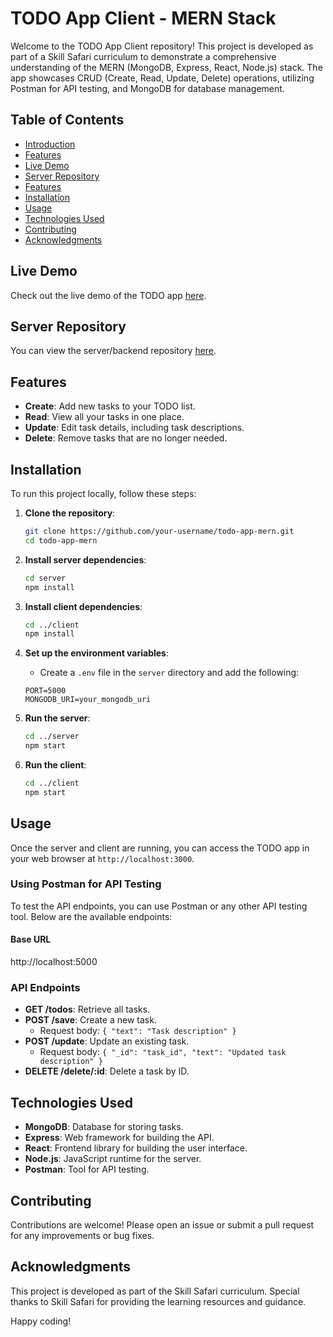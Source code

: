# TODO App Client - MERN Stack

Welcome to the TODO App Client repository! This project is developed as part of a Skill Safari curriculum to demonstrate a comprehensive understanding of the MERN (MongoDB, Express, React, Node.js) stack. The app showcases CRUD (Create, Read, Update, Delete) operations, utilizing Postman for API testing, and MongoDB for database management.

## Table of Contents

- [Introduction](#introduction)
- [Features](#features)
- [Live Demo](#live-demo)
- [Server Repository](#server-repository)
- [Features](#features)
- [Installation](#installation)
- [Usage](#usage)
- [Technologies Used](#technologies-used)
- [Contributing](#contributing)
- [Acknowledgments](#acknowledgments)

## Live Demo

Check out the live demo of the TODO app [here](https://main--mern-todo-crud-app.netlify.app/).

## Server Repository

You can view the server/backend repository [here](https://github.com/aruntutter/mern-todo-app-server).

## Features

- **Create**: Add new tasks to your TODO list.
- **Read**: View all your tasks in one place.
- **Update**: Edit task details, including task descriptions.
- **Delete**: Remove tasks that are no longer needed.

## Installation

To run this project locally, follow these steps:

1. **Clone the repository**:

   ```sh
   git clone https://github.com/your-username/todo-app-mern.git
   cd todo-app-mern
   ```

2. **Install server dependencies**:

   ```sh
   cd server
   npm install
   ```

3. **Install client dependencies**:

   ```sh
   cd ../client
   npm install
   ```

4. **Set up the environment variables**:

   - Create a `.env` file in the `server` directory and add the following:

   ```env
   PORT=5000
   MONGODB_URI=your_mongodb_uri
   ```

5. **Run the server**:

   ```sh
   cd ../server
   npm start
   ```

6. **Run the client**:
   ```sh
   cd ../client
   npm start
   ```

## Usage

Once the server and client are running, you can access the TODO app in your web browser at `http://localhost:3000`.

### Using Postman for API Testing

To test the API endpoints, you can use Postman or any other API testing tool. Below are the available endpoints:

#### Base URL

http://localhost:5000

### API Endpoints

- **GET /todos**: Retrieve all tasks.
- **POST /save**: Create a new task.
  - Request body: `{ "text": "Task description" }`
- **POST /update**: Update an existing task.
  - Request body: `{ "_id": "task_id", "text": "Updated task description" }`
- **DELETE /delete/:id**: Delete a task by ID.

## Technologies Used

- **MongoDB**: Database for storing tasks.
- **Express**: Web framework for building the API.
- **React**: Frontend library for building the user interface.
- **Node.js**: JavaScript runtime for the server.
- **Postman**: Tool for API testing.

## Contributing

Contributions are welcome! Please open an issue or submit a pull request for any improvements or bug fixes.

## Acknowledgments

This project is developed as part of the Skill Safari curriculum. Special thanks to Skill Safari for providing the learning resources and guidance.

Happy coding!
